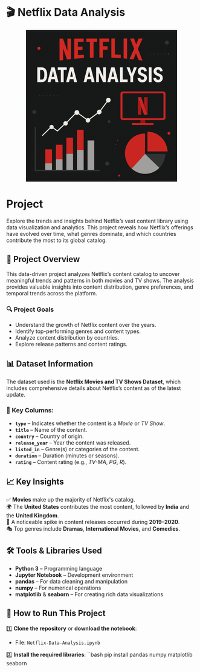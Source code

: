 # 🎬 Netflix Data Analysis

<p align="center">
  <img src="netflix.png" width="400" alt="Netflix Data Analysis Visualization">
</p>

# Project

Explore the trends and insights behind Netflix’s vast content library using data visualization and analytics. This project reveals how Netflix’s offerings have evolved over time, what genres dominate, and which countries contribute the most to its global catalog.

## 📌 Project Overview

This data-driven project analyzes Netflix’s content catalog to uncover meaningful trends and patterns in both movies and TV shows. The analysis provides valuable insights into content distribution, genre preferences, and temporal trends across the platform.

### 🔍 Project Goals
- Understand the growth of Netflix content over the years.
- Identify top-performing genres and content types.
- Analyze content distribution by countries.
- Explore release patterns and content ratings.

## 📊 Dataset Information

The dataset used is the **Netflix Movies and TV Shows Dataset**, which includes comprehensive details about Netflix’s content as of the latest update.

### 🔑 Key Columns:
- **`type`** – Indicates whether the content is a *Movie* or *TV Show*.
- **`title`** – Name of the content.
- **`country`** – Country of origin.
- **`release_year`** – Year the content was released.
- **`listed_in`** – Genre(s) or categories of the content.
- **`duration`** – Duration (minutes or seasons).
- **`rating`** – Content rating (e.g., *TV-MA*, *PG*, *R*).

## 📈 Key Insights

✅ **Movies** make up the majority of Netflix's catalog.  
🌍 The **United States** contributes the most content, followed by **India** and the **United Kingdom**.  
📅 A noticeable spike in content releases occurred during **2019–2020**.  
🎭 Top genres include **Dramas**, **International Movies**, and **Comedies**.

## 🛠️ Tools & Libraries Used

- **Python 3** – Programming language  
- **Jupyter Notebook** – Development environment  
- **pandas** – For data cleaning and manipulation  
- **numpy** – For numerical operations  
- **matplotlib** & **seaborn** – For creating rich data visualizations  

## 🚀 How to Run This Project

1️⃣ **Clone the repository** or **download the notebook**:
- File: `Netflix-Data-Analysis.ipynb`

2️⃣ **Install the required libraries**:
``bash
pip install pandas numpy matplotlib seaborn 
